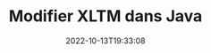 ---
############################# Static ############################
layout: "auto-gen-editor"
date: 2022-10-13T19:33:08
draft: false
otherformats: doc docx docm dotx xls xlsx xlsm ppt pptx pptm mobi epub html mhtml txt xml csv rtf odt msg

############################# Head ############################
head_title: "Éditeur XLTM : modifiez XLTM dans Java"
head_description: "Comment modifier XLTM dans Java en utilisant quelques lignes de code ? Utilisez les API de traitement de documents GroupDocs pour modifier, mettre à jour et enregistrer plus de 30 formats de fichiers."

############################# Header ############################
title: "Modifier XLTM dans Java"
description: "Édition XLTM efficace et robuste à l'aide de GroupDocs.Editor côté serveur pour les API Java, sans l'utilisation de logiciels tels que Microsoft ou Open Office."
bg_image: "https://cms.admin.containerize.com/templates/aspose/App_Themes/V3/images/bg/header1.png"
bg_overlay: false
button:
    enable: true
    icon: "fas fa-arrow-down"
    label: "Télécharger la version d'essai gratuite"
    link: "https://downloads.groupdocs.com/editor/java"

############################# SubMenu ############################
submenu:
    enable: true

    left:
        img_alt: "GroupDocs.Editor for Java"
        image: "https://cms.admin.containerize.com/templates/groupdocs/images/product-logos/90x90-noborder/groupdocs-editor-java.png"
        product: "GroupDocs.Editor"
        platform: "Java"

    middle:
        button:

            # button loop
            - link: "https://apireference.groupdocs.com/editor/java"
              text: "Référence API"

            # button loop
            - link: "https://github.com/groupdocs-editor"
              text: "Exemples de codes"

            # button loop
            - link: "https://products.groupdocs.app/editor/family"
              text: "Démos en direct"

            # button loop
            - link: "https://purchase.groupdocs.com/pricing/editor/java"
              text: "Tarification"

    right:
        link_download: "https://downloads.groupdocs.com/editor"
        link_learn: "https://docs.groupdocs.com/editor/java"
        link_buy: "https://purchase.groupdocs.com"

############################# About ############################
about:
    enable: true
    title: "À propos de l'API GroupDocs.Editor for Java"
    content: |
        L'API [GroupDocs.Editor for Java](/fr/editor/java/) est un bon choix pour éditer des documents et des présentations Microsoft Word, Excel, PowerPoint, Open Office. GroupDocs.Editor est une API autonome qui convient aux systèmes côté serveur et back-end où des performances élevées sont requises. Il ne dépend d'aucun logiciel comme Microsoft ou Open Office.

############################# Steps ############################
steps:
    enable: true
    title_left: "Étapes pour modifier XLTM dans Java"
    content_left: |
        [GroupDocs.Editor for Java](/fr/editor/java/) offre aux développeurs un moyen simple et direct de modifier les fichiers XLTM à l'aide de quelques lignes de code.
        * Créez une instance de la classe `Editor` avec un chemin de fichier ou un flux obligatoire et une classe facultative `SpreadsheetLoadOptions` et chargez le fichier XLTM
        * Créez et définissez l'instance de classe `SpreadsheetEditOptions` pour le format de fichier XLTM
        * Appelez la méthode `Editor.Edit()` et obtenez le document XLTM au format HTML facilement modifiable avec n'importe quel éditeur WYSIWYG.
        * Appelez la méthode `Editor.Save()` et enregistrez le fichier XLTM modifié à l'aide de la classe `SpreadsheetSaveOptions`

        
    title_right: "Configuration requise"
    content_right: |
        Une édition de document de base avec les API GroupDocs.Editor for Java peut être effectuée en mettant en œuvre quelques étapes simples. Nos API sont prises en charge sur toutes les principales plates-formes et systèmes d'exploitation. Avant d'exécuter le code ci-dessous, assurez-vous que les prérequis suivants sont installés sur votre système.

        * Systèmes d'exploitation : Microsoft Windows, Linux, MacOS
        * Environnements de développement : NetBeans, IntelliJ IDEA, Eclipse
        * Cadres: Java 7 (1.7) and above
        * Obtenez la dernière version de GroupDocs.Editor for Java téléchargée depuis [Maven](https://repository.groupdocs.com/editor/)
        
    code: |        
        ```java
        // Load the XLTM file into Editor with the optional SpreadsheetLoadOptions
        Editor editor = new Editor("source.xltm", new SpreadsheetLoadOptions());

        // Create and adjust the edit options
        SpreadsheetEditOptions editOptions = new SpreadsheetEditOptions();
        editOptions.setWorksheetIndex(1);//select a tab (worksheet) to edit

        // Open input XLTM document for edit — obtain an intermediate document, that can be edited
        EditableDocument beforeEdit = editor.edit(editOptions);

        // Grab XLTM document content and associated resources from editable document
        string content = beforeEdit.getContent();

        // Send the content to WYSIWYG-editor, edit it there, and send edited content back to the server-side
        // This step simulates a such operation
        string updatedContent = content.replace("Cell Text", "Edited Cell Text");

        // Grab edited content and resources from WYSIWYG-editor and create a new EditableDocument instance from it
        EditableDocument afterEdit = EditableDocument.fromMarkup(updatedContent, null);

        // Create a save options and select a desired output format
        SpreadsheetSaveOptions saveOptions = new SpreadsheetSaveOptions(SpreadsheetFormats.Xltm);

        // Save edited XLTM document to the file
        editor.save(afterEdit, "edited.xltm", saveOptions);
        ```
        
############################# Demos ############################
demos:
    enable: true
    title: "XLTM démos en direct de l'éditeur"
    content: |
        Modifiez XLTM dès maintenant en visitant le site Web [GroupDocs.Editor Live Demos](https://products.groupdocs.app/editor/family).
        La démo en direct présente les avantages suivants
        
############################# More Formats ############################
more_formats:
    enable: true
    title: "Autres éditeurs pris en charge"
    content: |
        Vous pouvez également modifier d'autres formats de fichiers. Veuillez consulter la liste complète ci-dessous.


############################# Back to top ###############################
back_to_top:
    enable: true
---